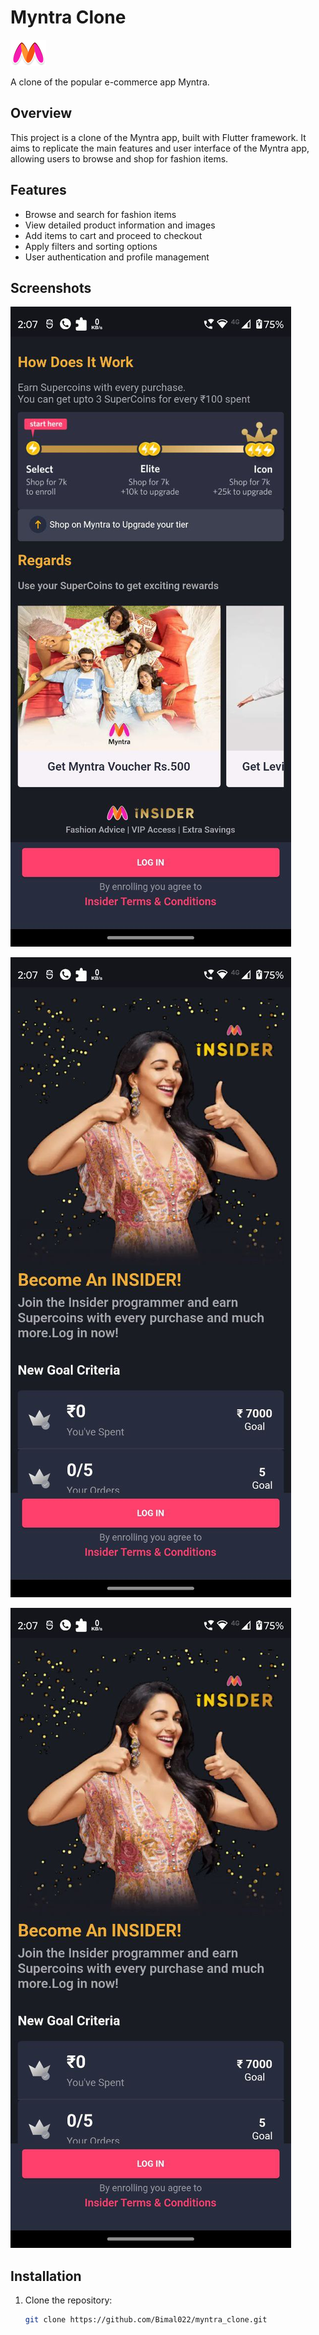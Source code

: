 # Myntra Clone

![Myntra Clone Logo](assets/myntraLogo.png)

A clone of the popular e-commerce app Myntra.

## Overview

This project is a clone of the Myntra app, built with Flutter framework. It aims to replicate the main features and user interface of the Myntra app, allowing users to browse and shop for fashion items.

## Features

- Browse and search for fashion items
- View detailed product information and images
- Add items to cart and proceed to checkout
- Apply filters and sorting options
- User authentication and profile management

## Screenshots

![Login Screen](assets/ScreenShots/ss1.jpg)


![Insider Page](assets/ScreenShots/ss2.jpg)

![ ](assets/ScreenShots/ss2.jpg)

## Installation

1. Clone the repository:

   ```bash
   git clone https://github.com/Bimal022/myntra_clone.git
